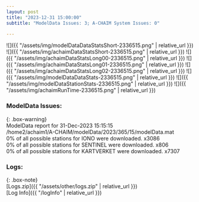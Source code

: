 ```yaml
---
layout: post
title: "2023-12-31 15:00:00"
subtitle: "ModelData Issues: 3; A-CHAIM System Issues: 0"

---
```


![]({{ "/assets/img/modelDataDataStatsShort-2336515.png" | relative_url }})
![]({{ "/assets/img/achaimDataStatsShort-2336515.png" | relative_url }})
![]({{ "/assets/img/achaimDataStatsLong00-2336515.png" | relative_url }})
![]({{ "/assets/img/achaimDataStatsLong01-2336515.png" | relative_url }})
![]({{ "/assets/img/achaimDataStatsLong02-2336515.png" | relative_url }})
![]({{ "/assets/img/modelDataDataStats-2336515.png" | relative_url }})
![]({{ "/assets/img/modelDataStationStats-2336515.png" | relative_url }})
![]({{ "/assets/img/achaimRunTime-2336515.png" | relative_url }})


### ModelData Issues:  
  
{: .box-warning}  
 ModelData report for 31-Dec-2023 15:15:15   
 /home2/achaim1/A-CHAIM/modelData/2023/365/15/modelData.mat   
 0% of all possible stations for IONO were downloaded. x3086   
 0% of all possible stations for SENTINEL were downloaded. x806   
 0% of all possible stations for KARTVERKET were downloaded. x7307   
  


### Logs:  
  
{: .box-note}  
[Logs.zip]({{ "/assets/other/logs.zip" | relative_url }})  
[Log Info]({{ "/logInfo" | relative_url }})  
